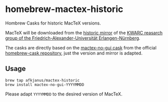 # homebrew-mactex-historic

Hombrew Casks for historic MacTeX versions.

MacTeX will be downloaded from the [historic mirror](https://pi.kwarc.info/historic/systems/mactex/) of the [KWARC reasarch group of the Friedrich-Alexander-Universität Erlangen-Nürnberg](https://kwarc.info).

The casks are directly based on the [mactex-no-gui cask](https://github.com/Homebrew/homebrew-cask/blob/master/Casks/m/mactex-no-gui.rb) from the official [homebrew-cask repository](https://github.com/Homebrew/homebrew-cask/tree/master), just the version and mirror is adapted.

## Usage
```
brew tap afkjanus/mactex-historic
brew install mactex-no-gui-YYYYMMDD
```
Please adapt `YYYYMMDD` to the desired version of MacTeX.

